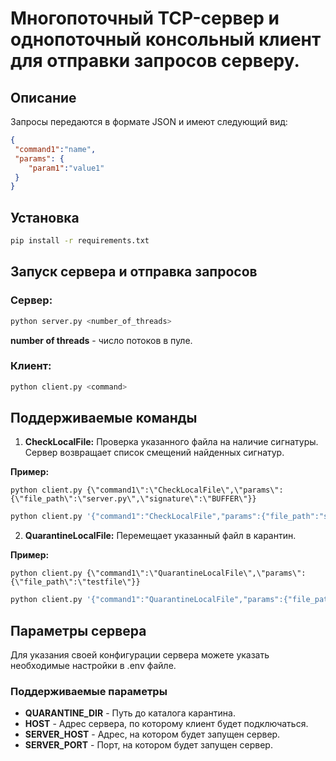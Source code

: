 # Многопоточный TCP-сервер и однопоточный консольный клиент для отправки запросов серверу.

## Описание

Запросы передаются в формате JSON и имеют следующий вид:

```json
{
 "command1":"name",
 "params": {
    "param1":"value1"
 }
}
```

## Установка
```sh
pip install -r requirements.txt
```

## Запуск сервера и отправка запросов
### Сервер:

```sh
python server.py <number_of_threads>
```
**number of threads** - число потоков в пуле.

### Клиент:

```sh
python client.py <command>
```

## Поддерживаемые команды

1. **CheckLocalFile:** Проверка указанного файла на наличие сигнатуры. Сервер возвращает список смещений найденных сигнатур.

**Пример:**
```batch
python client.py {\"command1\":\"CheckLocalFile\",\"params\":{\"file_path\":\"server.py\",\"signature\":\"BUFFER\"}}
```
```sh
python client.py '{"command1":"CheckLocalFile","params":{"file_path":"server.py","signature":"BUFFER"}}'
```
2. **QuarantineLocalFile:** Перемещает указанный файл в карантин.

**Пример:**
```batch
python client.py {\"command1\":\"QuarantineLocalFile\",\"params\":{\"file_path\":\"testfile\"}}
```
```sh
python client.py '{"command1":"QuarantineLocalFile","params":{"file_path":"testfile"}}'
```

## Параметры сервера

Для указания своей конфигурации сервера можете указать необходимые настройки в .env файле.

### Поддерживаемые параметры

* **QUARANTINE_DIR** - Путь до каталога карантина.
* **HOST** - Адрес сервера, по которому клиент будет подключаться.
* **SERVER_HOST** - Адрес, на котором будет запущен сервер.
* **SERVER_PORT** - Порт, на котором будет запущен сервер.